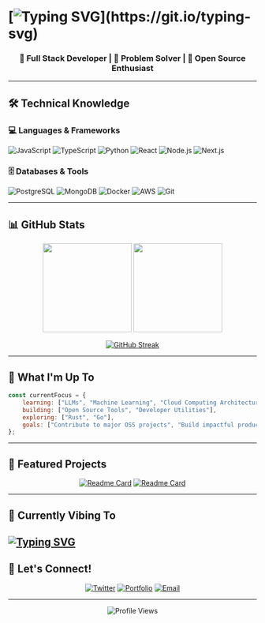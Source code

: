 # [![Typing SVG](https://readme-typing-svg.demolab.com?font=Fira+Code&pause=1000&width=435&lines=Hi+There+,+I'm+Riley!)](https://git.io/typing-svg)

<div align="center">
  
### 🚀 Full Stack Developer | 🎯 Problem Solver | 🌟 Open Source Enthusiast
</div>

---

## 🛠️ Technical Knowledge

### 💻 Languages & Frameworks
![JavaScript](https://img.shields.io/badge/-JavaScript-F7DF1E?style=flat-square&logo=javascript&logoColor=black)
![TypeScript](https://img.shields.io/badge/-TypeScript-3178C6?style=flat-square&logo=typescript&logoColor=white)
![Python](https://img.shields.io/badge/-Python-3776AB?style=flat-square&logo=python&logoColor=white)
![React](https://img.shields.io/badge/-React-61DAFB?style=flat-square&logo=react&logoColor=black)
![Node.js](https://img.shields.io/badge/-Node.js-339933?style=flat-square&logo=node.js&logoColor=white)
![Next.js](https://img.shields.io/badge/-Next.js-000000?style=flat-square&logo=next.js&logoColor=white)

### 🗄️ Databases & Tools
![PostgreSQL](https://img.shields.io/badge/-PostgreSQL-336791?style=flat-square&logo=postgresql&logoColor=white)
![MongoDB](https://img.shields.io/badge/-MongoDB-47A248?style=flat-square&logo=mongodb&logoColor=white)
![Docker](https://img.shields.io/badge/-Docker-2496ED?style=flat-square&logo=docker&logoColor=white)
![AWS](https://img.shields.io/badge/-AWS-232F3E?style=flat-square&logo=amazon-aws&logoColor=white)
![Git](https://img.shields.io/badge/-Git-F05032?style=flat-square&logo=git&logoColor=white)

---

## 📊 GitHub Stats

<div align="center">
  
<img height="180em" src="https://github-readme-stats.vercel.app/api?username=Riley359&show_icons=true&theme=tokyonight&include_all_commits=true&count_private=true"/>
<img height="180em" src="https://github-readme-stats.vercel.app/api/top-langs/?username=Riley359&layout=compact&langs_count=8&theme=tokyonight"/>

</div>

<div align="center">
  
[![GitHub Streak](https://github-readme-streak-stats.herokuapp.com/?user=yourusername&theme=tokyonight)](https://git.io/streak-stats)

</div>

---

## 🎯 What I'm Up To

```javascript
const currentFocus = {
    learning: ["LLMs", "Machine Learning", "Cloud Computing Architecture"],
    building: ["Open Source Tools", "Developer Utilities"],
    exploring: ["Rust", "Go"],
    goals: ["Contribute to major OSS projects", "Build impactful products"]
};
```
---

## 🎨 Featured Projects

<div align="center">

[![Readme Card](https://github-readme-stats.vercel.app/api/pin/?username=Riley359&repo=HeliosNet&theme=tokyonight)](https://github.com/Riley359/HeliosNet)
[![Readme Card](https://github-readme-stats.vercel.app/api/pin/?username=Riley359&repo=GroovyChan&theme=tokyonight)](https://github.com/Riley359/GroovyChan)

</div>

---

## 🎵 Currently Vibing To

[![Typing SVG](https://readme-typing-svg.herokuapp.com?font=Fira+Code&size=16&pause=1000&color=FF69B4&center=true&vCenter=true&width=300&lines=🎵+BLACKPINK+-+Pink+Venom;🎵+BLACKPINK+-+How+You+Like+That;🎵+BLACKPINK+-+DDU-DU+DDU-DU;🎵+BLACKPINK+-+Kill+This+Love)](https://git.io/typing-svg)
---

## 💬 Let's Connect!

<div align="center">

[![Twitter](https://img.shields.io/badge/-Twitter-1DA1F2?style=for-the-badge&logo=twitter&logoColor=white)](https://twitter.com/TheRileyx)
[![Portfolio](https://img.shields.io/badge/-Portfolio-FF5722?style=for-the-badge&logo=google-chrome&logoColor=white)](https://yourwebsite.com)
[![Email](https://img.shields.io/badge/-Email-D14836?style=for-the-badge&logo=gmail&logoColor=white)](mailto:rileyambrose1@gmail.com)

</div>

---

<div align="center">

![Profile Views](https://komarev.com/ghpvc/?username=Riley359&color=36BCF7&style=flat-square)

</div>
